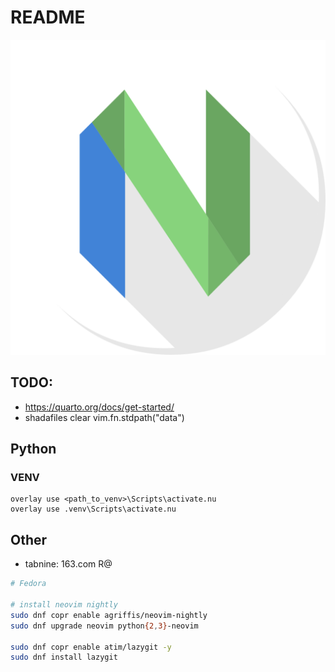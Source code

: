 # README

![neovim](./apps-neovim-icon-1024x1024.png)

## TODO:

- https://quarto.org/docs/get-started/
- shadafiles clear vim.fn.stdpath("data")

## Python

### VENV

```nushell
overlay use <path_to_venv>\Scripts\activate.nu
overlay use .venv\Scripts\activate.nu
```

## Other

- tabnine: 163.com R@

```bash
# Fedora

# install neovim nightly
sudo dnf copr enable agriffis/neovim-nightly
sudo dnf upgrade neovim python{2,3}-neovim

sudo dnf copr enable atim/lazygit -y
sudo dnf install lazygit
```
